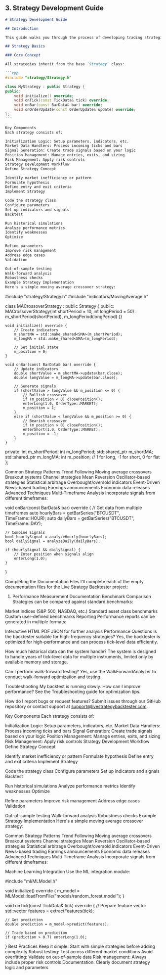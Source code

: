 ## 3. Strategy Development Guide

````markdown
# Strategy Development Guide

## Introduction

This guide walks you through the process of developing trading strategies with the Live Strategy Backtester framework.

## Strategy Basics

### Core Concept

All strategies inherit from the base `Strategy` class:

```cpp
#include "strategy/Strategy.h"

class MyStrategy : public Strategy {
public:
    void initialize() override;
    void onTick(const TickData& tick) override;
    void onBar(const BarData& bar) override;
    void onOrderUpdate(const OrderUpdate& update) override;
};
```

Key Components
Each strategy consists of:

Initialization Logic: Setup parameters, indicators, etc.
Market Data Handlers: Process incoming ticks and bars
Signal Generation: Create trade signals based on your logic
Position Management: Manage entries, exits, and sizing
Risk Management: Apply risk controls
Strategy Development Workflow
Define Strategy Concept

Identify market inefficiency or pattern
Formulate hypothesis
Define entry and exit criteria
Implement Strategy

Code the strategy class
Configure parameters
Set up indicators and signals
Backtest

Run historical simulations
Analyze performance metrics
Identify weaknesses
Optimize

Refine parameters
Improve risk management
Address edge cases
Validation

Out-of-sample testing
Walk-forward analysis
Robustness checks
Example Strategy Implementation
Here's a simple moving average crossover strategy:
````

#include "strategy/Strategy.h"
#include "indicators/MovingAverage.h"

class MACrossoverStrategy : public Strategy {
public:
MACrossoverStrategy(int shortPeriod = 10, int longPeriod = 50)
: m_shortPeriod(shortPeriod), m_longPeriod(longPeriod) {}

    void initialize() override {
        // Create indicators
        m_shortMA = std::make_shared<SMA>(m_shortPeriod);
        m_longMA = std::make_shared<SMA>(m_longPeriod);

        // Set initial state
        m_position = 0;
    }

    void onBar(const BarData& bar) override {
        // Update indicators
        double shortValue = m_shortMA->update(bar.close);
        double longValue = m_longMA->update(bar.close);

        // Generate signals
        if (shortValue > longValue && m_position <= 0) {
            // Bullish crossover
            if (m_position < 0) closePosition();
            enterLong(1.0, OrderType::MARKET);
            m_position = 1;
        }
        else if (shortValue < longValue && m_position >= 0) {
            // Bearish crossover
            if (m_position > 0) closePosition();
            enterShort(1.0, OrderType::MARKET);
            m_position = -1;
        }
    }

private:
int m_shortPeriod;
int m_longPeriod;
std::shared_ptr<SMA> m_shortMA;
std::shared_ptr<SMA> m_longMA;
int m_position; // 1 for long, -1 for short, 0 for flat
};

Common Strategy Patterns
Trend Following
Moving average crossovers
Breakout systems
Channel strategies
Mean Reversion
Oscillator-based strategies
Statistical arbitrage
Overbought/oversold indicators
Event-Driven
News-based trading
Earnings announcements
Economic data releases
Advanced Techniques
Multi-Timeframe Analysis
Incorporate signals from different timeframes:

void onBar(const BarData& bar) override {
// Get data from multiple timeframes
auto hourlyBars = getBarSeries("BTCUSDT", TimeFrame::HOUR);
auto dailyBars = getBarSeries("BTCUSDT", TimeFrame::DAY);

    // Combine signals
    bool hourlySignal = analyzeHourly(hourlyBars);
    bool dailySignal = analyzeDaily(dailyBars);

    if (hourlySignal && dailySignal) {
        // Enter position when signals align
        enterLong(1.0);
    }

}

Completing the Documentation Files
I'll complete each of the empty documentation files for the Live Strategy Backtester project:

1. Performance Measurement Documentation
   Benchmark Comparison
   Strategies can be compared against standard benchmarks:

Market indices (S&P 500, NASDAQ, etc.)
Standard asset class benchmarks
Custom user-defined benchmarks
Reporting
Performance reports can be generated in multiple formats:

Interactive HTML
PDF
JSON for further analysis
Performance Questions
Is the backtester suitable for high-frequency strategies?
Yes, the backtester is optimized for high-performance and can process tick-level data efficiently.

How much historical data can the system handle?
The system is designed to handle years of tick-level data for multiple instruments, limited only by available memory and storage.

Can I perform walk-forward testing?
Yes, use the WalkForwardAnalyzer to conduct walk-forward optimization and testing.

Troubleshooting
My backtest is running slowly. How can I improve performance?
See the Troubleshooting guide for optimization tips.

How do I report bugs or request features?
Submit issues through our GitHub repository or contact support at support@livestrategybacktester.com.

Key Components
Each strategy consists of:

Initialization Logic: Setup parameters, indicators, etc.
Market Data Handlers: Process incoming ticks and bars
Signal Generation: Create trade signals based on your logic
Position Management: Manage entries, exits, and sizing
Risk Management: Apply risk controls
Strategy Development Workflow
Define Strategy Concept

Identify market inefficiency or pattern
Formulate hypothesis
Define entry and exit criteria
Implement Strategy

Code the strategy class
Configure parameters
Set up indicators and signals
Backtest

Run historical simulations
Analyze performance metrics
Identify weaknesses
Optimize

Refine parameters
Improve risk management
Address edge cases
Validation

Out-of-sample testing
Walk-forward analysis
Robustness checks
Example Strategy Implementation
Here's a simple moving average crossover strategy:

Common Strategy Patterns
Trend Following
Moving average crossovers
Breakout systems
Channel strategies
Mean Reversion
Oscillator-based strategies
Statistical arbitrage
Overbought/oversold indicators
Event-Driven
News-based trading
Earnings announcements
Economic data releases
Advanced Techniques
Multi-Timeframe Analysis
Incorporate signals from different timeframes:

Machine Learning Integration
Use the ML integration module:

#include "ml/MLModel.h"

void initialize() override {
m_model = MLModel::loadFromFile("models/random_forest.model");
}

void onTick(const TickData& tick) override {
// Prepare feature vector
std::vector<double> features = extractFeatures(tick);

    // Get prediction
    double prediction = m_model->predict(features);

    // Trade based on prediction
    if (prediction > 0.7) enterLong(1.0);

}
Best Practices
Keep it simple: Start with simple strategies before adding complexity
Robust testing: Test across different market conditions
Avoid overfitting: Validate on out-of-sample data
Risk management: Always include proper risk controls
Documentation: Clearly document strategy logic and parameters

```

```
